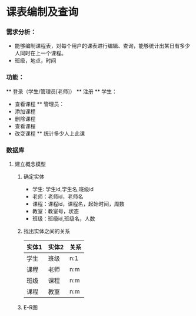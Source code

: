 # 课表编制及查询

### 需求分析：

* 能够编制课程表，对每个用户的课表进行编辑、查询，能够统计出某日有多少人同时在上一个课程。
* 班级，地点，时间

### 功能： 
** 登录（学生/管理员[老师]）
** 注册
** 学生：
  * 查看课程
** 管理员：
  * 添加课程
  * 删除课程
  * 查看课程
  * 改变课程
** 统计多少人上此课

### 数据库

1. 建立概念模型

   1. 确定实体

      * 学生:	学生id,学生名,班级id
      * 老师：老师id，老师名
      * 课程：课程id，课程名，起始时间，周数
      * 教室：教室号，状态
      * 班级：班级id,班级名，人数

   2. 找出实体之间的关系

      | 实体1 | 实体2 | 关系 |
      | ----- | ----- | ---- |
      | 学生  | 班级  | n:1  |
      | 课程  | 老师  | n:m  |
      | 班级  | 课程  | n:m  |
      | 课程  | 教室  | n:m  |

   3. E-R图